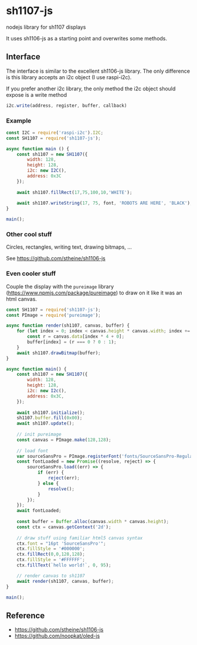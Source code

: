 # sh1107-js
nodejs library for sh1107 displays

It uses sh1106-js as a starting point and overwrites some methods.

## Interface

The interface is similar to the excellent sh1106-js library. The only difference 
is this library accepts an i2c object (I use raspi-i2c).

If you prefer another i2c library, the only method the i2c object should 
expose is a write method

```js
i2c.write(address, register, buffer, callback)
```

### Example

```js
const I2C = require('raspi-i2c').I2C;
const SH1107 = require('sh1107-js');

async function main () { 
    const sh1107 = new SH1107({
        width: 128,
        height: 128,
        i2c: new I2C(),
        address: 0x3C
    });
    
    await sh1107.fillRect(17,75,100,10,'WHITE');
    
    await sh1107.writeString(17, 75, font, 'ROBOTS ARE HERE', 'BLACK');
}

main();
```

### Other cool stuff

Circles, rectangles, writing text, drawing bitmaps, ... 

See https://github.com/stheine/sh1106-js

### Even cooler stuff

Couple the display with the ```pureimage``` library (https://www.npmjs.com/package/pureimage) to draw on it like it was an html canvas.

```js
const SH1107 = require('sh1107-js');
const PImage = require('pureimage');

async function render(sh1107, canvas, buffer) {
    for (let index = 0; index < canvas.height * canvas.width; index += 1) {
        const r = canvas.data[index * 4 + 0];
        buffer[index] = (r === 0 ? 0 : 1);
    }
    await sh1107.drawBitmap(buffer);
}

async function main() { 
    const sh1107 = new SH1107({
        width: 128,
        height: 128,
        i2c: new I2c(),
        address: 0x3C,
    });
    
    await sh1107.initialize();
    sh1107.buffer.fill(0x00);
    await sh1107.update();
    
    // init pureimage
    const canvas = PImage.make(128,128);
    
    // load font
    var sourceSansPro = PImage.registerFont('fonts/SourceSansPro-Regular.ttf','SourceSansPro');
    const fontLoaded = new Promise((resolve, reject) => {
        sourceSansPro.load((err) => {
            if (err) {
                reject(err);
            } else {
                resolve();
            }
        });
    });
    await fontLoaded;
    
    const buffer = Buffer.alloc(canvas.width * canvas.height);
    const ctx = canvas.getContext('2d');
    
    // draw stuff using familiar html5 canvas syntax
    ctx.font = "16pt 'SourceSansPro'";
    ctx.fillStyle = '#000000';
    ctx.fillRect(0,0,128,128);
    ctx.fillStyle = '#FFFFFF';
    ctx.fillText(`hello world!`, 0, 95);

    // render canvas to sh1107
    await render(sh1107, canvas, buffer);
}

main();
```

## Reference

* https://github.com/stheine/sh1106-js
* https://github.com/noopkat/oled-js
